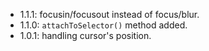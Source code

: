 * 1.1.1: focusin/focusout instead of focus/blur.
* 1.1.0: `attachToSelector()` method added.
* 1.0.1: handling cursor's position.
